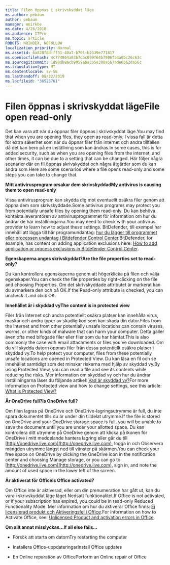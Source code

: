 ```yaml
---
title: Filen öppnas i skrivskyddat läge
ms.author: pebaum
author: pebaum
manager: mnirkhe
ms.date: 4/26/2018
ms.audience: ITPro
ms.topic: article
ROBOTS: NOINDEX, NOFOLLOW
localization_priority: Normal
ms.assetid: 6a828f8d-ff31-40a7-b701-b2339e771817
ms.openlocfilehash: 4c774864a03b7dbc099f64b7906fa4a0bc26c63c
ms.sourcegitcommit: 1d98db8acb9959aba3b5e308a567ade6b62da56c
ms.translationtype: MT
ms.contentlocale: sv-SE
ms.lasthandoff: 08/22/2019
ms.locfileid: "36525761"
---
```

# <a name="file-open-read-only"></a><span data-ttu-id="4bfd6-102">Filen öppnas i skrivskyddat läge</span><span class="sxs-lookup"><span data-stu-id="4bfd6-102">File open read-only</span></span>

<span data-ttu-id="4bfd6-103">Det kan vara att när du öppnar filer öppnas i skrivskyddat läge.</span><span class="sxs-lookup"><span data-stu-id="4bfd6-103">You may find that when you are opening files, they open as read-only.</span></span> <span data-ttu-id="4bfd6-104">I vissa fall är detta för extra säkerhet som när du öppnar filer från internet och andra tillfällen då det kan bero på en inställning som kan ändras.</span><span class="sxs-lookup"><span data-stu-id="4bfd6-104">In some cases, this is for added security, such as when you are opening files from the internet, and other times, it can be due to a setting that can be changed.</span></span> <span data-ttu-id="4bfd6-105">Här följer några scenarier där en fil öppnas skrivskyddat och några åtgärder som du kan ändra som.</span><span class="sxs-lookup"><span data-stu-id="4bfd6-105">Here are some scenarios where a file opens read-only and some steps you can take to change that.</span></span>
  
 <span data-ttu-id="4bfd6-106">**Mitt antivirusprogram orsakar dem skrivskyddad**</span><span class="sxs-lookup"><span data-stu-id="4bfd6-106">**My antivirus is causing them to open read-only**</span></span>
  
<span data-ttu-id="4bfd6-107">Vissa antivirusprogram kan skydda dig mot eventuellt osäkra filer genom att öppna dem som skrivskyddade.</span><span class="sxs-lookup"><span data-stu-id="4bfd6-107">Some antivirus programs may protect you from potentially unsafe files by opening them read-only.</span></span> <span data-ttu-id="4bfd6-108">Du kan behöva kontakta leverantören av antivirusprogrammet för information om hur du ändrar de här inställningarna.</span><span class="sxs-lookup"><span data-stu-id="4bfd6-108">You may need to check with your antivirus provider to learn how to adjust these settings.</span></span> <span data-ttu-id="4bfd6-109">BitDefender, till exempel har innehåll att lägga till här programundantag: [hur du lägger till programmet eller processen undantag i Bitdefender Control Center](https://www.bitdefender.com/support/how-to-add-application-or-process-exclusions-in-bitdefender-control-center-1119.mdl).</span><span class="sxs-lookup"><span data-stu-id="4bfd6-109">BitDefender, for example, has content on adding application exclusions here: [How to add application or process exclusions in Bitdefender Control Center](https://www.bitdefender.com/support/how-to-add-application-or-process-exclusions-in-bitdefender-control-center-1119.mdl).</span></span>
  
 <span data-ttu-id="4bfd6-110">**Egenskaperna anges skrivskyddat?**</span><span class="sxs-lookup"><span data-stu-id="4bfd6-110">**Are the file properties set to read-only?**</span></span>
  
<span data-ttu-id="4bfd6-111">Du kan kontrollera egenskaperna genom att högerklicka på filen och välja egenskaper.</span><span class="sxs-lookup"><span data-stu-id="4bfd6-111">You can check the file properties by right-clicking on the file and choosing Properties.</span></span> <span data-ttu-id="4bfd6-112">Om det skrivskyddade attributet är markerat kan du avmarkera den och på OK.</span><span class="sxs-lookup"><span data-stu-id="4bfd6-112">If the Read-only attribute is checked, you can uncheck it and click OK.</span></span>
  
 <span data-ttu-id="4bfd6-113">**Innehållet är i skyddad vy**</span><span class="sxs-lookup"><span data-stu-id="4bfd6-113">**The content is in protected view**</span></span>
  
<span data-ttu-id="4bfd6-114">Filer från Internet och andra potentiellt osäkra platser kan innehålla virus, maskar och andra typer av skadlig kod som kan skada din dator.</span><span class="sxs-lookup"><span data-stu-id="4bfd6-114">Files from the Internet and from other potentially unsafe locations can contain viruses, worms, or other kinds of malware that can harm your computer.</span></span> <span data-ttu-id="4bfd6-115">Detta gäller även ofta med bifogade filer eller filer som du har hämtat.</span><span class="sxs-lookup"><span data-stu-id="4bfd6-115">This is also commonly the case with email attachments or files you've downloaded.</span></span> <span data-ttu-id="4bfd6-116">Om du vill skydda datorn öppnas filer från dessa potentiellt osäkra platser i skyddad vy.</span><span class="sxs-lookup"><span data-stu-id="4bfd6-116">To help protect your computer, files from these potentially unsafe locations are opened in Protected View.</span></span> <span data-ttu-id="4bfd6-117">Du kan läsa en fil och se innehållet samtidigt som det minskar riskerna med hjälp av skyddad vy.</span><span class="sxs-lookup"><span data-stu-id="4bfd6-117">By using Protected View, you can read a file and see its contents while reducing the risks.</span></span> <span data-ttu-id="4bfd6-118">Mer information om skyddad vy och hur du ändrar inställningarna läser du följande artikel: [Vad är skyddad vy?](https://support.office.com/article/d6f09ac7-e6b9-4495-8e43-2bbcdbcb6653)</span><span class="sxs-lookup"><span data-stu-id="4bfd6-118">For more information on Protected view and how to change settings, see this article: [What is Protected View?](https://support.office.com/article/d6f09ac7-e6b9-4495-8e43-2bbcdbcb6653)</span></span>
  
 <span data-ttu-id="4bfd6-119">**Är OneDrive full?**</span><span class="sxs-lookup"><span data-stu-id="4bfd6-119">**Is OneDrive full?**</span></span>
  
<span data-ttu-id="4bfd6-120">Om filen lagras på OneDrive och OneDrive-lagringsutrymme är full, du inte spara dokumentet tills du är under din tilldelat utrymme.</span><span class="sxs-lookup"><span data-stu-id="4bfd6-120">If the file is stored on OneDrive and your OneDrive storage space is full, you will be unable to save the document until you are under your allotted space.</span></span> <span data-ttu-id="4bfd6-121">Du kan kontrollera ditt utrymme på OneDrive genom att klicka på ikonen för OneDrive i mitt meddelande hantera lagring eller går du till [http://onedrive.live.com](http://onedrive.live.com), logga in och Observera mängden utrymme längst ned till vänster på skärmen.</span><span class="sxs-lookup"><span data-stu-id="4bfd6-121">You can check your free space on OneDrive by clicking the OneDrive icon in the notification center and choosing Manage storage, or you can go to [http://onedrive.live.com](http://onedrive.live.com), sign in, and note the amount of used space in the lower left of the screen.</span></span>
  
 <span data-ttu-id="4bfd6-122">**Är aktiverat för Office**</span><span class="sxs-lookup"><span data-stu-id="4bfd6-122">**Is Office activated?**</span></span>
  
<span data-ttu-id="4bfd6-123">Om Office inte är aktiverad, eller om din prenumeration har gått ut, kan du vara i skrivskyddat läge läget Nedsatt funktionalitet.</span><span class="sxs-lookup"><span data-stu-id="4bfd6-123">If Office is not activated, or if your subscription has expired, you could be in read-only Reduced Functionality Mode.</span></span> <span data-ttu-id="4bfd6-124">Mer information om hur du aktiverar Office finns: [Ej licensierad produkt och Aktiveringsfel i Office](https://support.office.com/article/unlicensed-product-and-activation-errors-in-office-0d23d3c0-c19c-4b2f-9845-5344fedc4380).</span><span class="sxs-lookup"><span data-stu-id="4bfd6-124">For information on how to Activate Office, see: [Unlicensed Product and activation errors in Office](https://support.office.com/article/unlicensed-product-and-activation-errors-in-office-0d23d3c0-c19c-4b2f-9845-5344fedc4380).</span></span>
  
 <span data-ttu-id="4bfd6-125">**Om allt annat misslyckas...**</span><span class="sxs-lookup"><span data-stu-id="4bfd6-125">**If all else fails...**</span></span>
  
- <span data-ttu-id="4bfd6-126">Försök att starta om datorn</span><span class="sxs-lookup"><span data-stu-id="4bfd6-126">Try restarting the computer</span></span>
    
- <span data-ttu-id="4bfd6-127">Installera Office-uppdateringar</span><span class="sxs-lookup"><span data-stu-id="4bfd6-127">Install Office updates</span></span>
    
- <span data-ttu-id="4bfd6-128">En Online reparation av Office</span><span class="sxs-lookup"><span data-stu-id="4bfd6-128">Perform an Online repair of Office</span></span>
    

